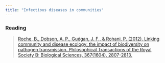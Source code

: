 ```yaml
---
title: "Infectious diseases in communities"
---
```




### Reading

> [Roche, B., Dobson, A. P., Guégan, J. F., & Rohani, P. (2012). Linking community and disease ecology: the impact of biodiversity on pathogen transmission. Philosophical Transactions of the Royal Society B: Biological Sciences, 367(1604), 2807-2813.](https://citeseerx.ist.psu.edu/document?repid=rep1&type=pdf&doi=8dc66ce772f9325bab2bbfbd75174db168fee6a7)


